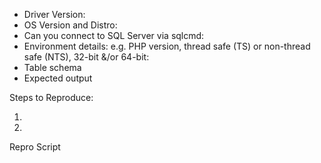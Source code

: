 <!-- Please provide the following for us to look into the issue  -->

- Driver Version:
- OS Version and Distro:
- Can you connect to SQL Server via sqlcmd: 
- Environment details: e.g. PHP version, thread safe (TS) or non-thread safe (NTS), 32-bit &/or 64-bit: 
- Table schema
- Expected output


Steps to Reproduce:

1.
2.

Repro Script

